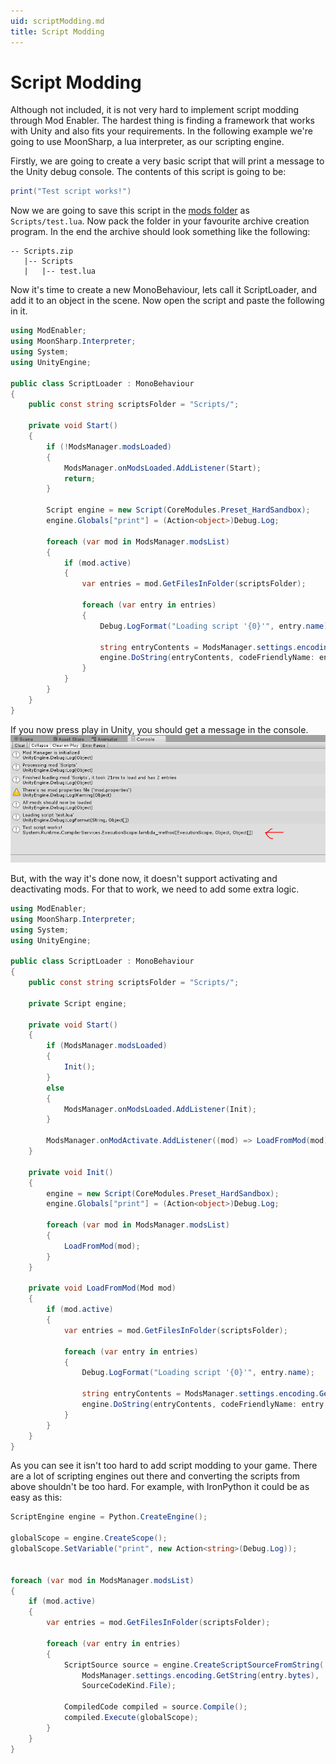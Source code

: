 ```yaml
---
uid: scriptModding.md
title: Script Modding
---
```


# Script Modding

Although not included, it is not very hard to implement script modding through Mod Enabler. The hardest thing is finding a framework that works with Unity and also fits your requirements. In the following example we're going to use MoonSharp, a lua interpreter, as our scripting engine. 

Firstly, we are going to create a very basic script that will print a message to the Unity debug console.
The contents of this script is going to be: 
``` lua
print("Test script works!")
```

Now we are going to save this script in the [mods folder](xref:mods.md#Paths) as `Scripts/test.lua`. Now pack the folder in your favourite archive creation program. In the end the archive should look something like the following:

    -- Scripts.zip
       |-- Scripts
       |   |-- test.lua

Now it's time to create a new MonoBehaviour, lets call it ScriptLoader, and add it to an object in the scene. Now open the script and paste the following in it.

``` c#
using ModEnabler;
using MoonSharp.Interpreter;
using System;
using UnityEngine;

public class ScriptLoader : MonoBehaviour
{
    public const string scriptsFolder = "Scripts/";

    private void Start()
    {
        if (!ModsManager.modsLoaded)
        {
            ModsManager.onModsLoaded.AddListener(Start);
            return;
        }

        Script engine = new Script(CoreModules.Preset_HardSandbox);
        engine.Globals["print"] = (Action<object>)Debug.Log;

        foreach (var mod in ModsManager.modsList)
        {
            if (mod.active)
            {
                var entries = mod.GetFilesInFolder(scriptsFolder);

                foreach (var entry in entries)
                {
					Debug.LogFormat("Loading script '{0}'", entry.name);
					
                    string entryContents = ModsManager.settings.encoding.GetString(entry.bytes);	// Converting the entry contents to a string
                    engine.DoString(entryContents, codeFriendlyName: entry.name);
                }
            }
        }
    }
}
```

If you now press play in Unity, you should get a message in the console.
![Console](../images/Scripting_TestMessage.png)

But, with the way it's done now, it doesn't support activating and deactivating mods. For that to work, we need to add some extra logic.
``` c#
using ModEnabler;
using MoonSharp.Interpreter;
using System;
using UnityEngine;

public class ScriptLoader : MonoBehaviour
{
    public const string scriptsFolder = "Scripts/";

    private Script engine;

    private void Start()
    {
        if (ModsManager.modsLoaded)
        {
            Init();
        }
        else
        {
            ModsManager.onModsLoaded.AddListener(Init);
        }

        ModsManager.onModActivate.AddListener((mod) => LoadFromMod(mod));
    }

    private void Init()
    {
        engine = new Script(CoreModules.Preset_HardSandbox);
        engine.Globals["print"] = (Action<object>)Debug.Log;

        foreach (var mod in ModsManager.modsList)
        {
            LoadFromMod(mod);
        }
    }

    private void LoadFromMod(Mod mod)
    {
        if (mod.active)
        {
            var entries = mod.GetFilesInFolder(scriptsFolder);

            foreach (var entry in entries)
            {
				Debug.LogFormat("Loading script '{0}'", entry.name);
				
                string entryContents = ModsManager.settings.encoding.GetString(entry.bytes);	// Converting the entry contents to a string
                engine.DoString(entryContents, codeFriendlyName: entry.name);
            }
        }
    }
}
```

As you can see it isn't too hard to add script modding to your game. There are a lot of scripting engines out there and converting the scripts from above shouldn't be too hard.
For example, with IronPython it could be as easy as this:

``` c#
ScriptEngine engine = Python.CreateEngine();

globalScope = engine.CreateScope();
globalScope.SetVariable("print", new Action<string>(Debug.Log));


foreach (var mod in ModsManager.modsList)
{
	if (mod.active)
	{
		var entries = mod.GetFilesInFolder(scriptsFolder);

		foreach (var entry in entries)
		{
			ScriptSource source = engine.CreateScriptSourceFromString(
				ModsManager.settings.encoding.GetString(entry.bytes),	// Converting the entry contents to a string
				SourceCodeKind.File);
				
			CompiledCode compiled = source.Compile();
			compiled.Execute(globalScope);
		}
	}
}
```

  [MoonSharp]: http://www.moonsharp.org/
  [IronPython]: http://ironpython.net/